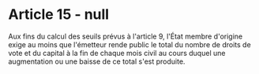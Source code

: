 # Article 15 - null


Aux fins du calcul des seuils prévus à l'article 9, l'État membre d'origine exige au moins que l'émetteur rende public le total du nombre de droits de vote et du capital à la fin de chaque mois civil au cours duquel une augmentation ou une baisse de ce total s'est produite.
